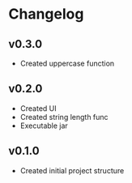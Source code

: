 # Changelog

## v0.3.0
- Created uppercase function

## v0.2.0
- Created UI
- Created string length func
- Executable jar

## v0.1.0
- Created initial project structure
